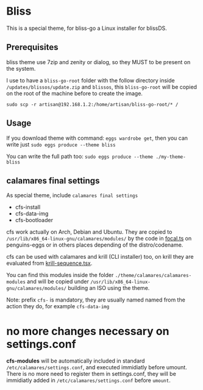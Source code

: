 # Bliss

This is a special theme, for bliss-go a Linux installer for blissDS.

## Prerequisites
bliss theme use 7zip and zenity or dialog, so they MUST to be present on the system.

I use to have a `bliss-go-root` folder with the follow directory inside `/updates/blissos/update.zip` and `blissos`, this `bliss-go-root` will be copied on the root of the machine before to create the image.

`sudo scp -r artisan@192.168.1.2:/home/artisan/bliss-go-root/* /`


## Usage

If you download theme with command: `eggs wardrobe get`, then you can write just `sudo eggs produce --theme bliss`

You can write the full path too: `sudo eggs produce --theme ./my-theme-bliss`


## calamares final settings

As special theme, include `calamares final settings`

* cfs-install 
* cfs-data-img
* cfs-bootloader

cfs work actually on Arch, Debian and Ubuntu. They are copied to `/usr/lib/x86_64-linux-gnu/calamares/modules/` by the code in [focal.ts](https://github.com/pieroproietti/penguins-eggs/blob/4f1b9c537a2e182b5a5b89c09f22821e0f6195d0/src/classes/incubation/distros/focal.ts#L98) on penguins-eggs or in others places depending of the distro/codename.

cfs can be used with calamares and krill (CLI installer) too, on krill they are evaluated from [krill-sequence.tsx](https://github.com/pieroproietti/penguins-eggs/blob/4f1b9c537a2e182b5a5b89c09f22821e0f6195d0/src/krill/krill-sequence.tsx#L630).

You can find this modules inside the folder `./theme/calamares/calamares-modules` and will be copied under `/usr/lib/x86_64-linux-gnu/calamares/modules/` building an ISO using the theme.

Note: prefix `cfs-` is mandatory, they are usually named named from the action they do, for example `cfs-data-img`

# no more changes necessary on settings.conf

**cfs-modules** will be automatically included in standard `/etc/calamares/settings.conf`, and executed immidiatly before umount. There is no more need to register them in settings.conf, they will be immidiatly added in `/etc/calamares/settings.conf` before `umount`.

